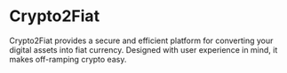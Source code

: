 # Crypto2Fiat
Crypto2Fiat provides a secure and efficient platform for converting your digital assets into fiat currency. Designed with user experience in mind, it makes off-ramping crypto easy.
